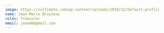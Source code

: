 ```yaml
---
image: https://zultimate.com/wp-content/uploads/2019/12/default-profile.png
name: Jean-Marie Bruzzese
roles: Treasurer
email: jeanmb@gmail.com
---
```

